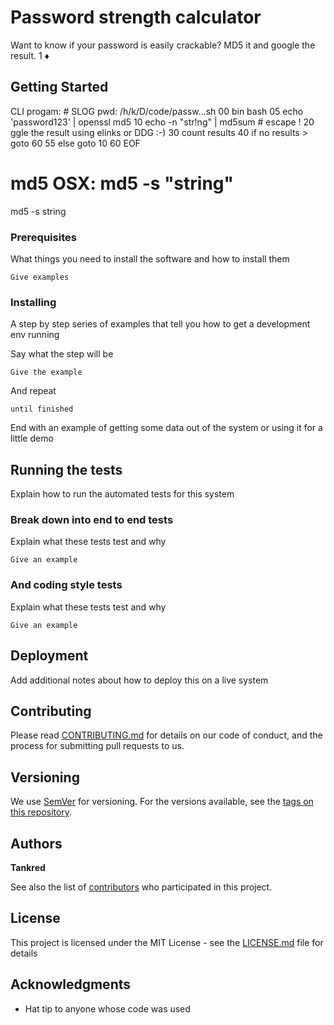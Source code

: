 # Password strength calculator

Want to know if your password is easily crackable? MD5 it and google the result. 1 ♦

## Getting Started

CLI progam: # SLOG
pwd: /h/k/D/code/passw...sh
00 bin bash
05 echo 'password123' | openssl md5
10  echo -n "str\!ng" | md5sum #  escape ! 
20 ggle the result using elinks or DDG :-)
30 count results
40 if no results > goto 60
55 else goto 10
60 EOF

md5 OSX:
md5 -s "string"
=
md5 -s string


### Prerequisites

What things you need to install the software and how to install them

```
Give examples
```

### Installing

A step by step series of examples that tell you how to get a development env running

Say what the step will be

```
Give the example
```

And repeat

```
until finished
```

End with an example of getting some data out of the system or using it for a little demo

## Running the tests

Explain how to run the automated tests for this system

### Break down into end to end tests

Explain what these tests test and why

```
Give an example
```

### And coding style tests

Explain what these tests test and why

```
Give an example
```

## Deployment

Add additional notes about how to deploy this on a live system

## Contributing

Please read [CONTRIBUTING.md](https://gist.github.com/PurpleBooth/b24679402957c63ec426) for details on our code of conduct, and the process for submitting pull requests to us.

## Versioning

We use [SemVer](http://semver.org/) for versioning. For the versions available, see the [tags on this repository](https://github.com/your/project/tags). 

## Authors

**Tankred** 

See also the list of [contributors](https://github.com/your/project/contributors) who participated in this project.

## License

This project is licensed under the MIT License - see the [LICENSE.md](LICENSE.md) file for details

## Acknowledgments

* Hat tip to anyone whose code was used
